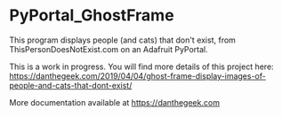 # PyPortal_GhostFrame
This program displays people (and cats) that don't exist, from ThisPersonDoesNotExist.com on an Adafruit PyPortal.

This is a work in progress. You will find more details of this project here:
https://danthegeek.com/2019/04/04/ghost-frame-display-images-of-people-and-cats-that-dont-exist/

More documentation available at https://danthegeek.com
